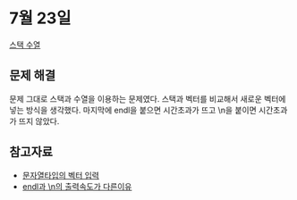 # 7월 23일

[스택 수열](https://www.acmicpc.net/problem/1874)

## 문제 해결
<p>문제 그대로 스택과 수열을 이용하는 문제였다. 스택과 벡터를 비교해서 새로운 벡터에 넣는 방식을 생각했다.
마지막에 endl을 붙으면 시간초과가 뜨고 \n을 붙이면 시간초과가 뜨지 않았다.</p>

## 참고자료
+ [문자열타입의 벡터 입력](https://ansohxxn.github.io/stl/string/)
+ [endl과 \n의 출력속도가 다른이유](https://www.acmicpc.net/board/view/5984)
